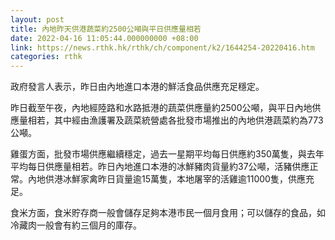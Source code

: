```yaml
---
layout: post
title: 內地昨天供港蔬菜約2500公噸與平日供應量相若
date: 2022-04-16 11:05:44.000000000 +08:00
link: https://news.rthk.hk/rthk/ch/component/k2/1644254-20220416.htm
categories: rthk
---
```


政府發言人表示，昨日由內地進口本港的鮮活食品供應充足穩定。

昨日截至午夜，內地經陸路和水路抵港的蔬菜供應量約2500公噸，與平日內地供應量相若，其中經由漁護署及蔬菜統營處各批發市場推出的內地供港蔬菜約為773公噸。

雞蛋方面，批發市場供應繼續穩定，過去一星期平均每日供應約350萬隻，與去年平均每日供應量相若。昨日內地進口本港的冰鮮豬肉貨量約37公噸，活豬供應正常。內地供港冰鮮家禽昨日貨量逾15萬隻，本地屠宰的活雞逾11000隻，供應充足。

食米方面，食米貯存商一般會儲存足夠本港市民一個月食用；可以儲存的食品，如冷藏肉一般會有約三個月的庫存。
